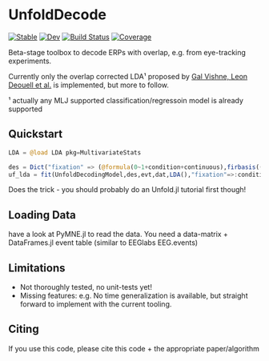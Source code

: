# UnfoldDecode
[![Stable](https://img.shields.io/badge/docs-stable-blue.svg)](https://behinger.github.io/UnfoldDecode.jl/stable/)
[![Dev](https://img.shields.io/badge/docs-dev-blue.svg)](https://behinger.github.io/UnfoldDecode.jl/dev/)
[![Build Status](https://github.com/behinger/UnfoldDecode.jl/actions/workflows/CI.yml/badge.svg?branch=main)](https://github.com/behinger/UnfoldDecode.jl/actions/workflows/CI.yml?query=branch%3Amain)
[![Coverage](https://codecov.io/gh/behinger/UnfoldDecode.jl/branch/main/graph/badge.svg)](https://codecov.io/gh/behinger/UnfoldDecode.jl)

Beta-stage toolbox to decode ERPs with overlap, e.g. from eye-tracking experiments.



Currently only the overlap corrected LDA¹ proposed by [Gal Vishne, Leon Deouell et al.](https://doi.org/10.1101/2023.06.28.546397) is implemented, but more to follow.

¹ actually any MLJ supported classification/regressoin model is already supported

## Quickstart

```julia
LDA = @load LDA pkg=MultivariateStats

des = Dict("fixation" => (@formula(0~1+condition+continuous),firbasis((-0.1,1.),100)));
uf_lda = fit(UnfoldDecodingModel,des,evt,dat,LDA(),"fixation"=>:condition)
```

Does the trick - you should probably do an Unfold.jl tutorial first though!

## Loading Data
have a look at PyMNE.jl to read the data. You need a data-matrix + DataFrames.jl event table (similar to EEGlabs EEG.events)

## Limitations
- Not thoroughly tested, no unit-tests yet!
- Missing features: e.g. No time generalization is available, but straight forward to implement with the current tooling.

## Citing

If you use this code, please cite this code + the appropriate paper/algorithm
